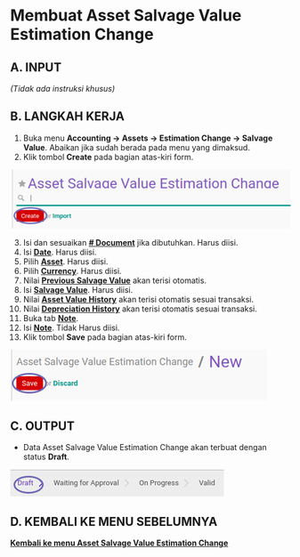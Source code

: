 # Membuat Asset Salvage Value Estimation Change

## A. INPUT

*(Tidak ada instruksi khusus)*

## B. LANGKAH KERJA

1. Buka menu **Accounting -> Assets -> Estimation Change -> Salvage Value**. Abaikan jika sudah berada pada menu yang dimaksud.
2. Klik tombol **Create** pada bagian atas-kiri form.

![](../../img/asset-salvage-value-estimation-change/tombol-create.png)

3. Isi dan sesuaikan **[# Document](./penjelasan.md#field-document)** jika dibutuhkan. Harus diisi.
4. Isi **[Date](./penjelasan.md#field-date)**. Harus diisi.
5. Pilih **[Asset](./penjelasan.md#field-asset)**. Harus diisi.
6. Pilih **[Currency](./penjelasan.md#field-currency)**. Harus diisi.
7. Nilai **[Previous Salvage Value](./penjelasan.md#field-previous-salvage-value)** akan terisi otomatis.
8. Isi **[Salvage Value](./penjelasan.md#field-salvage-value)**. Harus diisi.
9. Nilai **[Asset Value History](./penjelasan.md#field-asset-value-history)** akan terisi otomatis sesuai transaksi.
10. Nilai **[Depreciation History](./penjelasan.md#field-depreciation-value-history)** akan terisi otomatis sesuai transaksi.
11. Buka tab **[Note](./penjelasan.md#tab-note)**.
12. Isi **[Note](./penjelasan.md#field-note)**. Tidak Harus diisi.
13. Klik tombol **Save** pada bagian atas-kiri form.

![](../../img/asset-salvage-value-estimation-change/tombol-simpan.png)

## C. OUTPUT

* Data Asset Salvage Value Estimation Change akan terbuat dengan status **Draft**.

![](../../img/asset-salvage-value-estimation-change/status-draft.png)

## D. KEMBALI KE MENU SEBELUMNYA

[**Kembali ke menu Asset Salvage Value Estimation Change**](./../asset-salvage-value-estimation-change.md)
